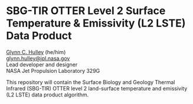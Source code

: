 # SBG-TIR OTTER Level 2 Surface Temperature & Emissivity (L2 LSTE) Data Product

[Glynn C. Hulley](https://github.com/ghulley) (he/him)<br>
[glynn.hulley@jpl.nasa.gov](mailto:glynn.hulley@jpl.nasa.gov)<br>
Lead developer and designer<br>
NASA Jet Propulsion Laboratory 329G

This repository will contain the Surface Biology and Geology Thermal Infrared (SBG-TIR) OTTER level 2 land-surface temperature and emissivity (L2 LSTE) data product algorithm.

